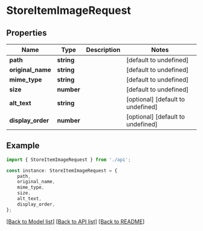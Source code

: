 # StoreItemImageRequest


## Properties

Name | Type | Description | Notes
------------ | ------------- | ------------- | -------------
**path** | **string** |  | [default to undefined]
**original_name** | **string** |  | [default to undefined]
**mime_type** | **string** |  | [default to undefined]
**size** | **number** |  | [default to undefined]
**alt_text** | **string** |  | [optional] [default to undefined]
**display_order** | **number** |  | [optional] [default to undefined]

## Example

```typescript
import { StoreItemImageRequest } from './api';

const instance: StoreItemImageRequest = {
    path,
    original_name,
    mime_type,
    size,
    alt_text,
    display_order,
};
```

[[Back to Model list]](../README.md#documentation-for-models) [[Back to API list]](../README.md#documentation-for-api-endpoints) [[Back to README]](../README.md)

